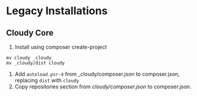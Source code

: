 <!--
id: legacy_installations
tags: ''
-->

# Legacy Installations

## Cloudy Core

1. Install using composer create-project
```shell
mv cloudy _cloudy
mv _cloudy/dist cloudy
```
1. Add `autoload.psr-4` from _cloudy/composer.json to composer.json, replacing `dist` with `cloudy`
2. Copy repositories section from _cloudy/composer.json_ to composer.json.
